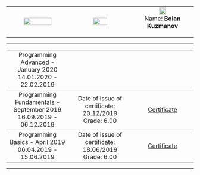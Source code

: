 <!-- Head Start -->
<table border="0" width="100%" cellspacing="1" cellpadding="3" align="center">
<tbody>
<tr>
<td align="center" width="33%"><img src="https://upload.wikimedia.org/wikipedia/commons/5/55/Software-University-Logo-blue-horizontal.png" width="70%" height="70%" alt="" /></td>
<td align="center" width="33%"><img src="http://ielkanyuk.ru/img/skills/csharp.png" width="50%" height="50%" alt="" /></td>
<td align="center" width="33%"><img src="https://avatars3.githubusercontent.com/u/50366388?s=400&u=44f7f6ca7bf91f4130717ac7ad66737255f452ac&v=4" width="35%" height="35%" alt="" />
   <br> Name: <strong> Boian Kuzmanov </strong></p></td>
</tr>
</tbody>
</table>
<!-- Head End -->

<hr>
<table border="0" width="100%" cellspacing="1" cellpadding="3" align="center">
<!-- Programming Advanced-->
<tbody>
<tr>
<td align="center" width="33%">Programming Advanced - January 2020 <br> 14.01.2020 - 22.02.2019</td>
<!--td align="center" width="33%"> Date of issue of certificate: 20.12/2019 <br>Grade: 6.00</td>
<td align="center" width="33%"><p><a title="Programming Fundamentals" href="https://softuni.bg/certificates/details/74482/f8f20d0d" target="_blank">Certificate</a></p></td-->   
</tr>
</tbody>
<!-- Programming Fundamentals-->
<tbody>
<tr>
<td align="center" width="33%">Programming Fundamentals - September 2019 <br> 16.09.2019 - 06.12.2019</td>
<td align="center" width="33%"> Date of issue of certificate: 20.12/2019 <br>Grade: 6.00</td>
<td align="center" width="33%"><p><a title="Programming Fundamentals" href="https://softuni.bg/certificates/details/74482/f8f20d0d" target="_blank">Certificate</a></p></td>   
</tr>
</tbody>
<!--Programming Basics-->
<tbody>
<tr>
<td align="center" width="33%">Programming Basics - April 2019 <br> 06.04.2019 - 15.06.2019</td>
<td align="center" width="33%">Date of issue of certificate: 18.06/2019 <br>Grade: 6.00</td>
<td align="center" width="33%"><p><a title="Programming Basics" href="https://softuni.bg/certificates/details/67400/4da4e302" target="_blank">Certificate</a></p></td>
        </tr>
        </tbody>
</table>

<hr />
